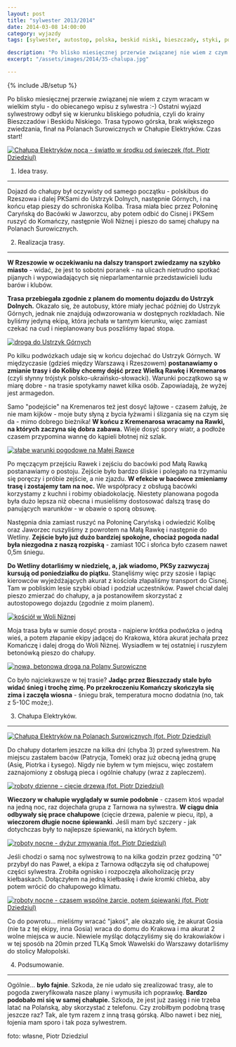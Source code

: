 ```yaml
---
layout: post
title: "sylwester 2013/2014"
date: 2014-03-08 14:00:00
category: wyjazdy
tags: [sylwester, autostop, polska, beskid niski, bieszczady, styki, polany surowiczne]

description: "Po blisko miesięcznej przerwie związanej nie wiem z czym wracam w wielkim stylu - do obiecanego wpisu z sylwestra :-) Ostatni wyjazd sylwestrowy odbył się w kierunku bliskiego południa, czyli do krainy Bieszczadów i Beskidu Niskiego. Trasa typowo górska, brak większego zwiedzania, finał na Polanach Surowicznych w Chałupie Elektryków. Czas start!"
excerpt: "/assets/images/2014/35-chalupa.jpg"

---
```


{% include JB/setup %}

Po blisko miesięcznej przerwie związanej nie wiem z czym wracam w wielkim stylu - do obiecanego wpisu z sylwestra :-) Ostatni wyjazd sylwestrowy odbył się w kierunku bliskiego południa, czyli do krainy Bieszczadów i Beskidu Niskiego. Trasa typowo górska, brak większego zwiedzania, finał na Polanach Surowicznych w Chałupie Elektryków. Czas start!

<a data-lightbox='img' href='/assets/images/2014/35-chalupa.jpg' title='Chałupa Elektryków nocą - światło w środku od świeczek (fot. Piotr Dziedziul)'><img alt='Chałupa Elektryków nocą - światło w środku od świeczek (fot. Piotr Dziedziul)' src='/assets/images/2014/35-chalupa.jpg' /></a>

1) Idea trasy.
--------------

Dojazd do chałupy był oczywisty od samego początku - polskibus do Rzeszowa i dalej PKSami do Ustrzyk Dolnych, następnie Górnych, i na końcu etap pieszy do schroniska Koliba. Trasa miała biec przez Połoninę Caryńską do Bacówki w Jaworzcu, aby potem odbić do Cisnej i PKSem ruszyć do Komańczy, następnie Woli Niżnej i pieszo do samej chałupy na Polanach Surowicznych.

2) Realizacja trasy.
--------------------

**W Rzeszowie w oczekiwaniu na dalszy transport zwiedzamy na szybko miasto** - widać, że jest to sobotni poranek - na ulicach nietrudno spotkać pijanych i wypowiadających się nieparlamentarnie przedstawicieli ludu barów i klubów.

**Trasa przebiegała zgodnie z planem do momentu dojazdu do Ustrzyk Dolnych.** Okazało się, że autobusy, które miały jechać później do Ustrzyk Górnych, jednak nie znajdują odwzorowania w dostępnych rozkładach. Nie byliśmy jedyną ekipą, która jechała w tamtym kierunku, więc zamiast czekać na cud i nieplanowany bus poszliśmy łapać stopa.

<a data-lightbox='img' href='/assets/images/2014/27-droga.jpg' title='droga do Ustrzyk Górnych'><img alt='droga do Ustrzyk Górnych' src='/assets/images/2014/27-droga.jpg' /></a>

Po kilku podwózkach udaje się w końcu dojechać do Ustrzyk Górnych. W międzyczasie (gdzieś między Warszawą i Rzeszowem) **postanawiamy o zmianie trasy i do Koliby chcemy dojść przez Wielką Rawkę i Kremenaros** (czyli słynny trójstyk polsko-ukraińsko-słowacki). Warunki początkowo są w miarę dobre - na trasie spotykamy nawet kilka osób. Zapowiadają, że wyżej jest armagedon.

Samo "podejście" na Kremenaros też jest dosyć lajtowe - czasem żałuję, że nie mam kijków - moje buty słyną z bycia łyżwami i ślizgania się na czym się da - mimo dobrego bieżnika! **W końcu z Kremenarosa wracamy na Rawki, na których zaczyna się dobra zabawa.** Wieje dosyć spory wiatr, a podłoże czasem przypomina wannę do kąpieli błotnej niż szlak.

<a data-lightbox='img' href='/assets/images/2014/28-mala-rawka.jpg' title='słabe warunki pogodowe na Małej Rawce'><img alt='słabe warunki pogodowe na Małej Rawce' src='/assets/images/2014/28-mala-rawka.jpg' /></a>

Po męczącym przejściu Rawek i zejściu do bacówki pod Małą Rawką postanawiamy o postoju. Zejście było bardzo śliskie i polegało na trzymaniu się poręczy i próbie zejście, a nie zjazdu. **W efekcie w bacówce zmieniamy trasę i zostajemy tam na noc.** We współpracy z obsługą bacówki korzystamy z kuchni i robimy obiadokolację. Niestety planowana pogoda była dużo lepsza niż obecna i musieliśmy dostosować dalszą trasę do panujących warunków - w obawie o sporą obsuwę.

Następnia dnia zamiast ruszyć na Połoninę Caryńską i odwiedzić Kolibę oraz Jaworzec ruszyliśmy z powrotem na Małą Rawkę i następnie do Wetliny. **Zejście było już dużo bardziej spokojne, chociaż pogoda nadal była niezgodna z naszą rozpiską** - zamiast 10C i słońca było czasem nawet 0,5m śniegu.

**Do Wetliny dotarliśmy w niedzielę, a, jak wiadomo, PKSy zazwyczaj kursują od poniedziałku do piątku.** Stanęliśmy więc przy szosie i łapiąc kierowców wyjeżdżających akurat z kościoła złapaliśmy transport do Cisnej. Tam w pobliskim lesie szybki obiad i podział uczestników. Paweł chciał dalej pieszo zmierzać do chałupy, a ja postanowiłem skorzystać z autostopowego dojazdu (zgodnie z moim planem).

<a data-lightbox='img' href='/assets/images/2014/29-wola-nizna.jpg' title='kościół w Woli Niżnej'><img alt='kościół w Woli Niżnej' src='/assets/images/2014/29-wola-nizna.jpg' /></a>

Moja trasa była w sumie dosyć prosta - najpierw krótka podwózka o jedną wieś, a potem złapanie ekipy jadącej do Krakowa, która akurat jechała przez Komańczę i dalej drogą do Woli Niżnej. Wysiadłem w tej ostatniej i ruszyłem betonówką pieszo do chałupy.

<a data-lightbox='img' href='/assets/images/2014/30-betonowka.jpg' title='nowa, betonowa droga na Polany Surowiczne'><img alt='nowa, betonowa droga na Polany Surowiczne' src='/assets/images/2014/30-betonowka.jpg' /></a>

Co było najciekawsze w tej trasie? **Jadąc przez Bieszczady stale było widać śnieg i trochę zimę. Po przekroczeniu Komańczy skończyła się zima i zaczęła wiosna** - śniegu brak, temperatura mocno dodatnia (no, tak z 5-10C może;).

3) Chałupa Elektryków.
----------------------

<a data-lightbox='img' href='/assets/images/2014/31-chalupa.jpg' title='Chałupa Elektryków na Polanach Surowicznych (fot. Piotr Dziedziul)'><img alt='Chałupa Elektryków na Polanach Surowicznych (fot. Piotr Dziedziul)' src='/assets/images/2014/31-chalupa.jpg' /></a>

Do chałupy dotarłem jeszcze na kilka dni (chyba 3) przed sylwestrem. Na miejscu zastałem baców (Patrycja, Tomek) oraz już obecną jedną grupę (Asię, Piotrka i Łysego). Nigdy nie byłem w tym miejscu, więc zostałem zaznajomiony z obsługą pieca i ogólnie chałupy (wraz z zapleczem).

<a data-lightbox='img' href='/assets/images/2014/32-ciecie.jpg' title='roboty dzienne - cięcie drzewa (fot. Piotr Dziedziul)'><img alt='roboty dzienne - cięcie drzewa (fot. Piotr Dziedziul)' src='/assets/images/2014/32-ciecie.jpg' /></a>

**Wieczory w chałupie wyglądały w sumie podobnie** - czasem ktoś wpadał na jedną noc, raz dojechała grupa z Tarnowa na sylwestra. **W ciągu dnia odbywały się prace chałupowe** (cięcie drzewa, palenie w piecu, itp), a **wieczorem długie nocne śpiewanki**. Jeśli mam być szczery - jak dotychczas były to najlepsze śpiewanki, na których byłem.

<a data-lightbox='img' href='/assets/images/2014/34-dyzur.jpg' title='roboty dzienne - dyżur zmywania (fot. Piotr Dziedziul)'><img alt='roboty nocne - dyżur zmywania (fot. Piotr Dziedziul)' src='/assets/images/2014/34-dyzur.jpg' /></a>

Jeśli chodzi o samą noc sylwestrową to na kilka godzin przez godziną "0" przybył do nas Paweł, a ekipa z Tarnowa odłączyła się od chałupowej części sylwestra. Zrobiła ognisko i rozpoczęła alkoholizację przy kiełbaskach. Dołączyłem na jedną kiełbaskę i dwie kromki chleba, aby potem wrócić do chałupowego klimatu.

<a data-lightbox='img' href='/assets/images/2014/33-obiadki.jpg' title='roboty nocne - czasem wspólne żarcie, potem śpiewanki (fot. Piotr Dziedziul)'><img alt='roboty nocne - czasem wspólne żarcie, potem śpiewanki (fot. Piotr Dziedziul)' src='/assets/images/2014/33-obiadki.jpg' /></a>

Co do powrotu... mieliśmy wracać "jakoś", ale okazało się, że akurat Gosia (nie ta z tej ekipy, inna Gosia) wraca do domu do Krakowa i ma akurat 2 wolne miejsca w aucie. Niewiele myśląc dołączyliśmy się do krakowiaków i w tej sposób na 20min przed TLKą Smok Wawelski do Warszawy dotarliśmy do stolicy Małopolski.

4) Podsumowanie.
----------------

Ogólnie... **było fajnie**. Szkoda, że nie udało się zrealizować trasy, ale to pogoda zweryfikowała nasze plany i wymusiła ich poprawkę. **Bardzo podobało mi się w samej chałupie.** Szkoda, że jest już zasięg i nie trzeba latać na Polańską, aby skorzystać z telefonu. Czy zrobiłbym podobną trasę jeszcze raz? Tak, ale tym razem z inną trasą górską. Albo nawet i bez niej, łojenia mam sporo i tak poza sylwestrem.

foto: własne, Piotr Dziedziul

